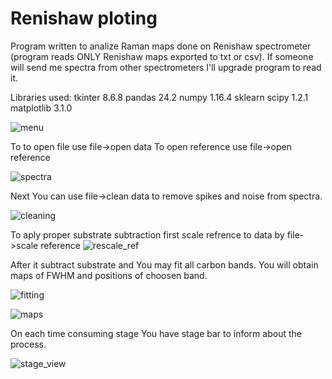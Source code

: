 # Renishaw ploting
Program written to analize Raman maps done on Renishaw spectrometer (program reads ONLY Renishaw maps exported to txt or csv). If someone will send me spectra from other spectrometers I'll upgrade program to read it.

Libraries used:
tkinter 8.6.8
pandas 24.2
numpy 1.16.4
sklearn
scipy 1.2.1
matplotlib 3.1.0

![menu](https://user-images.githubusercontent.com/10612928/61782121-cda93a00-ae05-11e9-8fce-52add35eaba1.png)

To to open file use file->open data
To open reference use file->open reference

![spectra](https://user-images.githubusercontent.com/10612928/61782762-ea923d00-ae06-11e9-8313-fc7621ddd8fa.png)

Next You can use file->clean data to remove spikes and noise from spectra.

![cleaning](https://user-images.githubusercontent.com/10612928/61782863-1f05f900-ae07-11e9-8a56-53114173fdf7.png)

To aply proper substrate subtraction first scale refrence to data by file->scale reference
![rescale_ref](https://user-images.githubusercontent.com/10612928/61783068-72784700-ae07-11e9-9bfb-c3f963e13c9b.png)

After it subtract substrate and You may fit all carbon bands. You will obtain maps of FWHM and positions of choosen band.

![fitting](https://user-images.githubusercontent.com/10612928/61782377-38f30c00-ae06-11e9-9bd2-ec6eb1caa218.png)

![maps](https://user-images.githubusercontent.com/10612928/61782962-45c42f80-ae07-11e9-9110-1aaf7a96bb53.png)

On each time consuming stage You have stage bar to inform about the process.

![stage_view](https://user-images.githubusercontent.com/10612928/61783362-f5999d00-ae07-11e9-8bd0-0fc6e40a2420.png)

